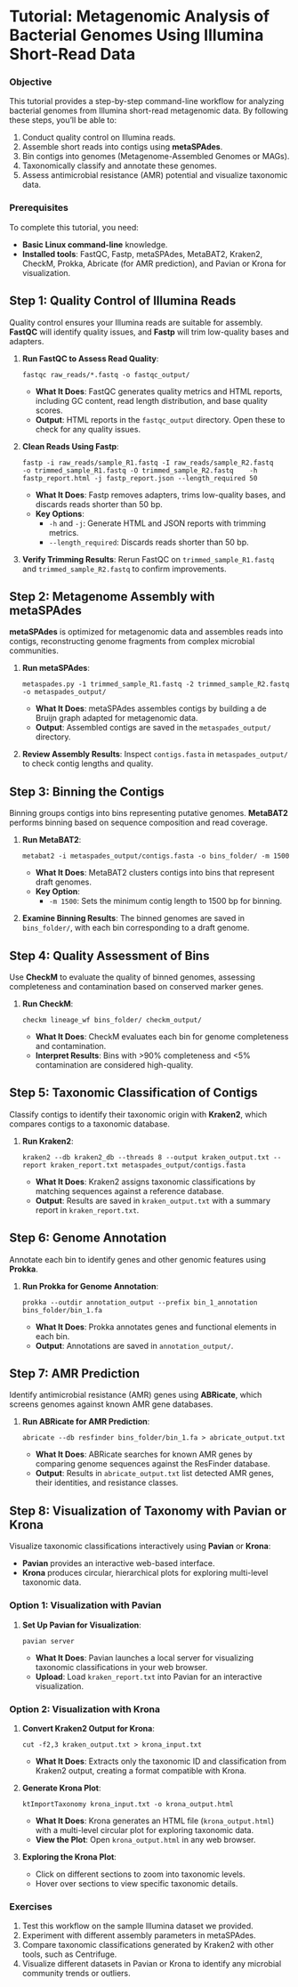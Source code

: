 # Tutorial: Metagenomic Analysis of Bacterial Genomes Using Illumina Short-Read Data

### Objective
This tutorial provides a step-by-step command-line workflow for analyzing bacterial genomes from Illumina short-read metagenomic data. By following these steps, you’ll be able to:
1. Conduct quality control on Illumina reads.
2. Assemble short reads into contigs using **metaSPAdes**.
3. Bin contigs into genomes (Metagenome-Assembled Genomes or MAGs).
4. Taxonomically classify and annotate these genomes.
5. Assess antimicrobial resistance (AMR) potential and visualize taxonomic data.

### Prerequisites
To complete this tutorial, you need:
- **Basic Linux command-line** knowledge.
- **Installed tools**: FastQC, Fastp, metaSPAdes, MetaBAT2, Kraken2, CheckM, Prokka, Abricate (for AMR prediction), and Pavian or Krona for visualization.

## Step 1: Quality Control of Illumina Reads

 
Quality control ensures your Illumina reads are suitable for assembly. **FastQC** will identify quality issues, and **Fastp** will trim low-quality bases and adapters.

 

1. **Run FastQC to Assess Read Quality**:
   ``` 
   fastqc raw_reads/*.fastq -o fastqc_output/
   ```

   - **What It Does**: FastQC generates quality metrics and HTML reports, including GC content, read length distribution, and base quality scores.
   - **Output**: HTML reports in the `fastqc_output` directory. Open these to check for any quality issues.

2. **Clean Reads Using Fastp**:
   ``` 
   fastp -i raw_reads/sample_R1.fastq -I raw_reads/sample_R2.fastq    -o trimmed_sample_R1.fastq -O trimmed_sample_R2.fastq    -h fastp_report.html -j fastp_report.json --length_required 50
   ```

   - **What It Does**: Fastp removes adapters, trims low-quality bases, and discards reads shorter than 50 bp.
   - **Key Options**:
     - `-h` and `-j`: Generate HTML and JSON reports with trimming metrics.
     - `--length_required`: Discards reads shorter than 50 bp.

3. **Verify Trimming Results**:
   Rerun FastQC on `trimmed_sample_R1.fastq` and `trimmed_sample_R2.fastq` to confirm improvements.


## Step 2: Metagenome Assembly with metaSPAdes

 
**metaSPAdes** is optimized for metagenomic data and assembles reads into contigs, reconstructing genome fragments from complex microbial communities.

 

1. **Run metaSPAdes**:
   ``` 
   metaspades.py -1 trimmed_sample_R1.fastq -2 trimmed_sample_R2.fastq    -o metaspades_output/
   ```

   - **What It Does**: metaSPAdes assembles contigs by building a de Bruijn graph adapted for metagenomic data.
   - **Output**: Assembled contigs are saved in the `metaspades_output/` directory.

2. **Review Assembly Results**:
   Inspect `contigs.fasta` in `metaspades_output/` to check contig lengths and quality.


## Step 3: Binning the Contigs

 
Binning groups contigs into bins representing putative genomes. **MetaBAT2** performs binning based on sequence composition and read coverage.

 

1. **Run MetaBAT2**:
   ``` 
   metabat2 -i metaspades_output/contigs.fasta -o bins_folder/ -m 1500
   ```

   - **What It Does**: MetaBAT2 clusters contigs into bins that represent draft genomes.
   - **Key Option**:
     - `-m 1500`: Sets the minimum contig length to 1500 bp for binning.

2. **Examine Binning Results**:
   The binned genomes are saved in `bins_folder/`, with each bin corresponding to a draft genome.



## Step 4: Quality Assessment of Bins

 
Use **CheckM** to evaluate the quality of binned genomes, assessing completeness and contamination based on conserved marker genes.


1. **Run CheckM**:
   ``` 
   checkm lineage_wf bins_folder/ checkm_output/
   ```

   - **What It Does**: CheckM evaluates each bin for genome completeness and contamination.
   - **Interpret Results**: Bins with >90% completeness and <5% contamination are considered high-quality.


## Step 5: Taxonomic Classification of Contigs

 
Classify contigs to identify their taxonomic origin with **Kraken2**, which compares contigs to a taxonomic database.

 

1. **Run Kraken2**:
   ``` 
   kraken2 --db kraken2_db --threads 8 --output kraken_output.txt --report kraken_report.txt metaspades_output/contigs.fasta
   ```

   - **What It Does**: Kraken2 assigns taxonomic classifications by matching sequences against a reference database.
   - **Output**: Results are saved in `kraken_output.txt` with a summary report in `kraken_report.txt`.



## Step 6: Genome Annotation

 
Annotate each bin to identify genes and other genomic features using **Prokka**.

 

1. **Run Prokka for Genome Annotation**:
   ``` 
   prokka --outdir annotation_output --prefix bin_1_annotation bins_folder/bin_1.fa
   ```

   - **What It Does**: Prokka annotates genes and functional elements in each bin.
   - **Output**: Annotations are saved in `annotation_output/`.



## Step 7: AMR Prediction

 
Identify antimicrobial resistance (AMR) genes using **ABRicate**, which screens genomes against known AMR gene databases.

 

1. **Run ABRicate for AMR Prediction**:
   ``` 
   abricate --db resfinder bins_folder/bin_1.fa > abricate_output.txt
   ```

   - **What It Does**: ABRicate searches for known AMR genes by comparing genome sequences against the ResFinder database.
   - **Output**: Results in `abricate_output.txt` list detected AMR genes, their identities, and resistance classes.



## Step 8: Visualization of Taxonomy with Pavian or Krona

 
Visualize taxonomic classifications interactively using **Pavian** or **Krona**:

- **Pavian** provides an interactive web-based interface.
- **Krona** produces circular, hierarchical plots for exploring multi-level taxonomic data.

### Option 1: Visualization with Pavian

1. **Set Up Pavian for Visualization**:
   ``` 
   pavian server
   ```

   - **What It Does**: Pavian launches a local server for visualizing taxonomic classifications in your web browser.
   - **Upload**: Load `kraken_report.txt` into Pavian for an interactive visualization.

### Option 2: Visualization with Krona

1. **Convert Kraken2 Output for Krona**:
   ``` 
   cut -f2,3 kraken_output.txt > krona_input.txt
   ```

   - **What It Does**: Extracts only the taxonomic ID and classification from Kraken2 output, creating a format compatible with Krona.

2. **Generate Krona Plot**:
   ``` 
   ktImportTaxonomy krona_input.txt -o krona_output.html
   ```

   - **What It Does**: Krona generates an HTML file (`krona_output.html`) with a multi-level circular plot for exploring taxonomic data.
   - **View the Plot**: Open `krona_output.html` in any web browser.

3. **Exploring the Krona Plot**:
   - Click on different sections to zoom into taxonomic levels.
   - Hover over sections to view specific taxonomic details.




### Exercises
1. Test this workflow on the sample Illumina dataset we provided.
2. Experiment with different assembly parameters in metaSPAdes.
3. Compare taxonomic classifications generated by Kraken2 with other tools, such as Centrifuge.
4. Visualize different datasets in Pavian or Krona to identify any microbial community trends or outliers.



